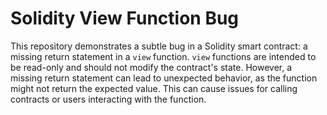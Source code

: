 # Solidity View Function Bug

This repository demonstrates a subtle bug in a Solidity smart contract: a missing return statement in a `view` function.  `view` functions are intended to be read-only and should not modify the contract's state.  However, a missing return statement can lead to unexpected behavior, as the function might not return the expected value.  This can cause issues for calling contracts or users interacting with the function.